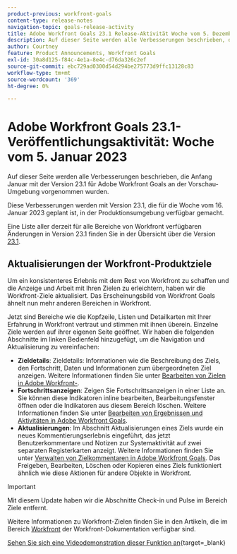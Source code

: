 ```yaml
---
product-previous: workfront-goals
content-type: release-notes
navigation-topic: goals-release-activity
title: Adobe Workfront Goals 23.1 Release-Aktivität Woche vom 5. Dezember 2023
description: Auf dieser Seite werden alle Verbesserungen beschrieben, die mit der Version 23.1 für Adobe Workfront Goals an der Vorschau-Umgebung vorgenommen wurden. Diese Verbesserungen werden in der Woche vom 16. Januar 2023 in der Produktionsumgebung verfügbar gemacht.
author: Courtney
feature: Product Announcements, Workfront Goals
exl-id: 30a8d125-f84c-4e1a-8e4c-d76da326c2ef
source-git-commit: ebc729ad0300d54d294be275773d9ffc13128c83
workflow-type: tm+mt
source-wordcount: '369'
ht-degree: 0%

---
```


# Adobe Workfront Goals 23.1-Veröffentlichungsaktivität: Woche vom 5. Januar 2023

Auf dieser Seite werden alle Verbesserungen beschrieben, die Anfang Januar mit der Version 23.1 für Adobe Workfront Goals an der Vorschau-Umgebung vorgenommen wurden.

Diese Verbesserungen werden mit Version 23.1, die für die Woche vom 16. Januar 2023 geplant ist, in der Produktionsumgebung verfügbar gemacht.

<!-- For a list of all changes available for Workfront Goals at this point in the 21.2 release cycle, see [Adobe Workfront Goals with the 21.2 release](../../../../product-announcements/product-releases/goals-release-activity/goals-21.2-release/goals-release-21-2.md). -->

Eine Liste aller derzeit für alle Bereiche von Workfront verfügbaren Änderungen in Version 23.1 finden Sie in der Übersicht über die Version [23.1](/help/quicksilver/product-announcements/product-releases/23.1-release-activity/23-1-release-overview.md).

## Aktualisierungen der Workfront-Produktziele

Um ein konsistenteres Erlebnis mit dem Rest von Workfront zu schaffen und die Anzeige und Arbeit mit Ihren Zielen zu erleichtern, haben wir die Workfront-Ziele aktualisiert. Das Erscheinungsbild von Workfront Goals ähnelt nun mehr anderen Bereichen in Workfront.

Jetzt sind Bereiche wie die Kopfzeile, Listen und Detailkarten mit Ihrer Erfahrung in Workfront vertraut und stimmen mit ihnen überein.
Einzelne Ziele werden auf ihrer eigenen Seite geöffnet. Wir haben die folgenden Abschnitte im linken Bedienfeld hinzugefügt, um die Navigation und Aktualisierung zu vereinfachen:

* **Zieldetails**: Zieldetails: Informationen wie die Beschreibung des Ziels, den Fortschritt, Daten und Informationen zum übergeordneten Ziel anzeigen. Weitere Informationen finden Sie unter [Bearbeiten von Zielen in Adobe Workfront-](/help/quicksilver/workfront-goals/goal-management/edit-goals.md).
* **Fortschrittsanzeigen**: Zeigen Sie Fortschrittsanzeigen in einer Liste an. Sie können diese Indikatoren inline bearbeiten, Bearbeitungsfenster öffnen oder die Indikatoren aus diesem Bereich löschen. Weitere Informationen finden Sie unter [Bearbeiten von Ergebnissen und Aktivitäten in Adobe Workfront Goals](/help/quicksilver/workfront-goals/results-and-activities/edit-results-and-activities.md).
* **Aktualisierungen**: Im Abschnitt Aktualisierungen eines Ziels wurde ein neues Kommentierungserlebnis eingeführt, das jetzt Benutzerkommentare und Notizen zur Systemaktivität auf zwei separaten Registerkarten anzeigt. Weitere Informationen finden Sie unter [Verwalten von Zielkommentaren in Adobe Workfront Goals](/help/quicksilver/workfront-goals/goal-management/manage-goal-comments.md).
Das Freigeben, Bearbeiten, Löschen oder Kopieren eines Ziels funktioniert ähnlich wie diese Aktionen für andere Objekte in Workfront.

>[!IMPORTANT]
>
>Mit diesem Update haben wir die Abschnitte Check-in und Pulse im Bereich Ziele entfernt.

Weitere Informationen zu Workfront-Zielen finden Sie in den Artikeln, die im Bereich [Workfront](/help/quicksilver/workfront-goals/workfront-goals.md) der Workfront-Dokumentation verfügbar sind.

[Sehen Sie sich eine Videodemonstration dieser Funktion an](https://video.tv.adobe.com/v/3413327/){target=_blank}